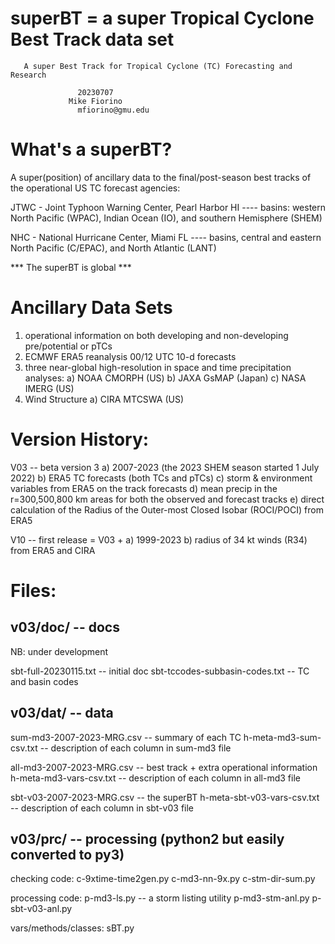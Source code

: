 # superBT = a super Tropical Cyclone Best Track data set

       A super Best Track for Tropical Cyclone (TC) Forecasting and Research
       
				   20230707
				 Mike Fiorino
			       mfiorino@gmu.edu


What's a superBT?
=================

A super(position) of ancillary data to the final/post-season best tracks of
the operational US TC forecast agencies:

JTWC - Joint Typhoon Warning Center, Pearl Harbor HI
---- basins: western North Pacific (WPAC), Indian Ocean (IO), and southern Hemisphere (SHEM)
  
NHC  - National Hurricane Center, Miami FL
---- basins, central and eastern North Pacific (C/EPAC), and North Atlantic (LANT)

*** The superBT is global ***


Ancillary Data Sets
====================

1) operational information on both developing and non-developing pre/potential or pTCs
2) ECMWF ERA5 reanalysis 00/12 UTC 10-d forecasts
3) three near-global high-resolution in space and time precipitation analyses:
   a) NOAA CMORPH (US)
   b) JAXA GsMAP (Japan)
   c) NASA IMERG (US)
4) Wind Structure
   a) CIRA MTCSWA (US)


Version History:
================

V03 -- beta version 3
    a) 2007-2023 (the 2023 SHEM season started 1 July 2022)
    b) ERA5 TC forecasts (both TCs and pTCs)
    c) storm & environment variables from ERA5 on the track forecasts
    d) mean precip in the r=300,500,800 km areas for both the observed and forecast tracks
    e) direct calculation of the Radius of the Outer-most Closed Isobar (ROCI/POCI) from ERA5

V10 -- first release = V03 +
    a) 1999-2023
    b) radius of 34 kt winds (R34) from ERA5 and CIRA


Files:
=====

v03/doc/ -- docs
----------------

NB: under development

sbt-full-20230115.txt            -- initial doc
sbt-tccodes-subbasin-codes.txt   -- TC and basin codes


v03/dat/ -- data
----------------

sum-md3-2007-2023-MRG.csv    -- summary of each TC
h-meta-md3-sum-csv.txt       -- description of each column in sum-md3 file

all-md3-2007-2023-MRG.csv    -- best track + extra operational information
h-meta-md3-vars-csv.txt      -- description of each column in all-md3 file

sbt-v03-2007-2023-MRG.csv    -- the superBT 
h-meta-sbt-v03-vars-csv.txt  -- description of each column in sbt-v03 file

v03/prc/ -- processing (python2 but easily converted to py3)
------------------------------------------------------------

checking code:
c-9xtime-time2gen.py
c-md3-nn-9x.py
c-stm-dir-sum.py

processing code:
p-md3-ls.py        -- a storm listing utility
p-md3-stm-anl.py
p-sbt-v03-anl.py

vars/methods/classes:
sBT.py

